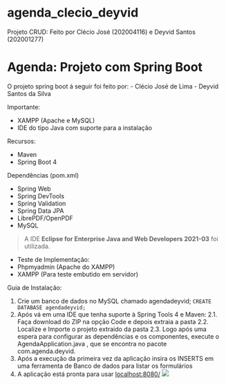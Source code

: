 # agenda_clecio_deyvid
Projeto CRUD: Feito por Clécio José (202004116) e Deyvid Santos (202001277)
# Agenda: Projeto com Spring Boot
O projeto spring boot á seguir foi feito por:
	- Clécio José de Lima
	- Deyvid Santos da Silva

Importante:
- XAMPP (Apache e MySQL)
- IDE do tipo Java com suporte para a instalação

Recursos:
 - Maven 
 - Spring Boot 4
 
 
Dependências (pom.xml)
- Spring Web
- Spring DevTools
- Spring Validation
- Spring Data JPA
- LibrePDF/OpenPDF 
- MySQL
 
> A IDE **Eclipse for Enterprise Java and Web Developers 2021-03** foi utilizada. 

- Teste de Implementação:
 - Phpmyadmin (Apache do XAMPP)
 - XAMPP (Para teste embutido em servidor)
 
Guia de Instalação:
1. Crie um banco de dados no MySQL chamado agendadeyvid; 
`CREATE DATABASE agendadeyvid;`
2. Após vá em uma IDE que tenha suporte à Spring Tools 4 e Maven:
 2.1. Faça download do ZIP na opção Code e depois extraia a pasta
 2.2. Localize e Importe o projeto extraido da pasta
 2.3. Logo após uma espera para configurar as dependências e os componentes, execute o AgendaApplication.java , que se encontra no pacote com.agenda.deyvid.
3. Após a execução da primeira vez da aplicação insira os INSERTS em uma ferramenta de Banco de dados para listar os formulários
4. A aplicação está pronta para usar [localhost:8080/](localhost:8080/ "localhost:8080/")
![](https://www.anime-planet.com/images/characters/pharaoh-yu-gi-oh-gx-26730.jpg) 
